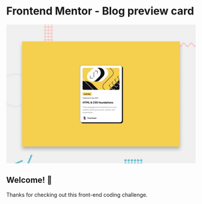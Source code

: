 # Frontend Mentor - Blog preview card

![Design preview for the Blog preview card coding challenge](./preview.jpg)

## Welcome! 👋

Thanks for checking out this front-end coding challenge.

